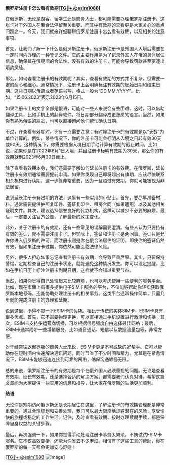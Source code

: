 **俄罗斯注册卡怎么看有效期[[TG💪+ @esim1088](https://t.me/s/esim1088)]**

在俄罗斯，无论是游客、留学生还是商务人士，都可能需要办理俄罗斯注册卡。这张卡对于外国人在俄合法停留至关重要，而其中有效期的查看更是大家关心的重点问题之一。今天，我们就来详细聊聊俄罗斯注册卡怎么看有效期，以及相关的注意事项。

首先，让我们了解一下什么是俄罗斯注册卡。俄罗斯注册卡是外国人入境后需要在一定时间内办理的一种登记文件。它的主要作用是为了记录外国人在俄的具体居住信息，确保其在俄期间的合法性。没有有效的注册卡，可能会导致罚款甚至驱逐出境的风险。

那么，如何查看注册卡的有效期呢？其实，查看有效期的方式并不复杂，但需要一定的耐心和细心。通常情况下，注册卡上会明确标注有效期的起始日期和结束日期。这些日期以俄语或者英语书写，格式一般为“DD.MM.YYYY”。比如，“15.06.2023”表示2023年6月15日。

如果注册卡上的文字全部是俄语，可能对一些人来说会有些困难。这时，可以借助翻译工具，比如手机上的翻译软件，将日期部分翻译成更熟悉的语言。当然，如果你有熟悉俄语的朋友，也可以直接询问他们帮忙确认日期。

不过，在查看有效期时，还有一点需要注意：有时候注册卡的有效期是以“天数”为单位计算的。例如，某些情况下，你的注册卡可能会标明从入境之日起有效30天或90天。这种情况下，你需要根据入境日期手动计算有效期的截止时间。比如说，如果你是在2023年6月1日入境，并且注册卡标明有效期为30天，那么你的有效期就到2023年6月30日截止。

除了查看有效期本身，我们还需要了解如何延长注册卡的有效期。在俄罗斯，延长注册卡有效期通常需要提前申请。如果你发现自己即将超出有效期，应该尽快联系相关机构进行续期。这一步骤非常重要，因为一旦超过有效期，你就可能被视为非法居留。

说到延长注册卡有效期的方法，这里有一些实用的小贴士。首先，要尽早准备材料。通常需要提供护照复印件、签证复印件、租房合同（如果适用）以及其他相关证明文件。其次，建议选择信誉良好的代办机构，这样可以减少不必要的麻烦。最后，一定要关注官方公告，了解最新的政策变化。

此外，关于注册卡的有效期，还有一些常见的误解需要澄清。有些人认为只要持有有效的签证，就不需要注册卡了。但实际上，签证和注册卡是两回事。签证只是允许你进入俄罗斯的许可，而注册卡则是你在俄合法居住的证明。即使你的签证仍然有效，但如果注册卡过期，你依然可能面临法律风险。

另外，很多人担心如果忘记查看注册卡有效期，会导致严重后果。其实，只要保持警惕，定期检查自己的注册卡状态，就能避免这种情况发生。你可以设定提醒，比如在手机日历上标注注册卡到期日期，这样就不会错过重要节点。

当然，如果你觉得自己处理起来比较麻烦，也可以考虑使用一些便利的服务平台。比如，现在市面上有很多提供电子SIM卡服务的平台，不仅能够帮助你轻松获取俄罗斯本地号码，还能协助处理注册卡的相关事务。这类平台通常操作简单，只需几步就能完成注册卡的办理和延期。

说到这里，不得不提一下ESIM卡的优势。相比于传统的实体SIM卡，ESIM卡具有很多优点。首先，它不需要物理更换，可以直接通过手机设置进行激活和切换；其次，ESIM卡支持多运营商切换，可以根据信号强度自由选择最佳网络；最后，ESIM卡通常附带一些增值服务，比如语音通话、短信以及数据流量包等，非常方便。

对于经常往返俄罗斯的商务人士来说，ESIM卡更是不可或缺的好帮手。它可以帮助你在短时间内快速解决通讯问题，同时节省了不少时间和精力。尤其是在紧急情况下，ESIM卡能够迅速连接到可靠的网络，确保沟通顺畅无阻。

总的来说，俄罗斯注册卡的有效期是每个在俄外国人必须重视的问题。无论是查看有效期、延长有效期，还是选择合适的解决方案，都需要我们认真对待。希望这篇文章能为大家提供一些实用的信息和指导，让大家在俄罗斯的生活更加顺利。

**结语**

无论你是短期访问俄罗斯还是长期居住在这里，了解注册卡的有效期管理都是非常重要的。通过合理规划和妥善处理，我们可以最大限度地规避潜在的风险，享受愉快的旅程或稳定的工作生活。记住，及时查看有效期、按时办理续期手续，都是保障自身权益的关键步骤。

最后，再次强调一下，如果你觉得手动处理注册卡事务太繁琐，不妨试试ESIM卡服务。它不仅高效便捷，还能为你省去不少麻烦。相信有了这些工具的帮助，你在俄罗斯的每一天都会更加安心舒适！

[[TG💪+ @esim1088](https://t.me/s/esim1088) ![Image](https://i.postimg.cc/4NQfJmqS/Snipaste-2025-05-13-00-14-12.png)]